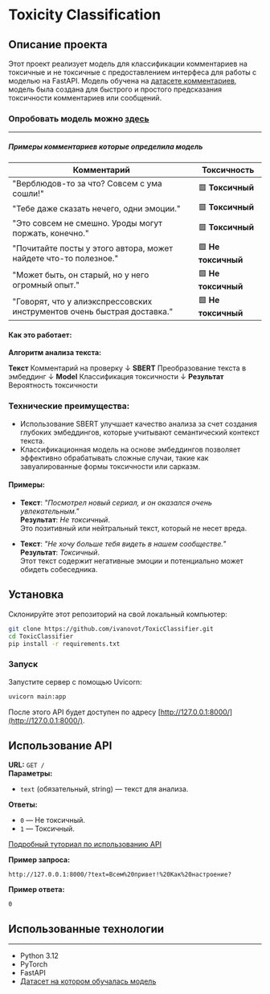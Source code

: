 # Toxicity Classification

## Описание проекта
Этот проект реализует модель для классификации комментариев на токсичные и не токсичные с предоставлением интерфеса для работы с моделью на FastAPI. Модель обучена на [датасете комментариев](https://www.kaggle.com/datasets/blackmoon/russian-language-toxic-comments), модель была создана для быстрого и простого предсказания токсичности комментариев или сообщений.

### Опробовать модель можно [здесь](https://huggingface.co/spaces/ytkoa/RuCommensClass)

---

##### Примеры комментариев которые определила модель

| **Комментарий**                                                                 | **Токсичность**       |
|--------------------------------------------------------------------------------|-----------------------|
| "Верблюдов-то за что? Совсем с ума сошли!"                                     | 🟥 **Токсичный**       |
| "Тебе даже сказать нечего, одни эмоции."                                       | 🟥 **Токсичный**       |
| "Это совсем не смешно. Уроды могут поржать, конечно."                          | 🟥 **Токсичный**       |
| "Почитайте посты у этого автора, может найдете что-то полезное."               | 🟩 **Не токсичный**    |
| "Может быть, он старый, но у него огромный опыт."                              | 🟩 **Не токсичный**    |
| "Говорят, что у алиэкспрессовских инструментов очень быстрая доставка."        | 🟩 **Не токсичный**    |

#### Как это работает:

**Алгоритм анализа текста:**

**Текст** Комментарий на проверку
  ↓
**SBERT**    Преобразование текста в эмбеддинг
  ↓
**Model** Классификация токсичности
  ↓
**Результат**   Вероятность токсичности


### Технические преимущества:
- Использование SBERT улучшает качество анализа за счет создания глубоких эмбеддингов, которые учитывают семантический контекст текста.
- Классификационная модель на основе эмбеддингов позволяет эффективно обрабатывать сложные случаи, такие как завуалированные формы токсичности или сарказм.

#### Примеры:
- **Текст**: *"Посмотрел новый сериал, и он оказался очень увлекательным."*  
  **Результат**: *Не токсичный*.  
  Это позитивный или нейтральный текст, который не несет вреда.  

- **Текст**: *"Не хочу больше тебя видеть в нашем сообществе."*  
  **Результат**: *Токсичный*.  
  Этот текст содержит негативные эмоции и потенциально может обидеть собеседника. 

## Установка
Склонируйте этот репозиторий на свой локальный компьютер:

```bash
git clone https://github.com/ivanovot/ToxicClassifier.git
cd ToxicClassifier
pip install -r requirements.txt
```

### Запуск

Запустите сервер с помощью Uvicorn:

```bash
uvicorn main:app
```

После этого API будет доступен по адресу [http://127.0.0.1:8000/](http://127.0.0.1:8000/).

## Использование API

**URL:** `GET /`  
**Параметры:**  
- `text` (обязательный, string) — текст для анализа.

**Ответы:**  
- `0` — Не токсичный.  
- `1` — Токсичный.  

[Подробный туториал по использованию API](tutorial_fastapi_commands.ipynb)

**Пример запроса:**  
```
http://127.0.0.1:8000/?text=Всем%20привет!%20Как%20настроение?
```

**Пример ответа:**  
```
0
```

## Использованные технологии
---
- Python 3.12
- PyTorch
- FastAPI
- [Датасет на котором обучалась модель](https://www.kaggle.com/datasets/blackmoon/russian-language-toxic-comments)

